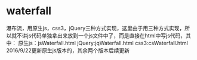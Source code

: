# waterfall
瀑布流，用原生js，css3，jQuery三种方式实现，这里由于用三种方式实现，所以就不讲js代码单独拿出来放到一个js文件中了，而是直接在html中写js代码，其中：
原生js：jsWaterfall.html
jQuery:jqWaterfall.html
css3:csWaterfall.html
2016/9/22更新原生js版本的，其余两个版本后续更新
